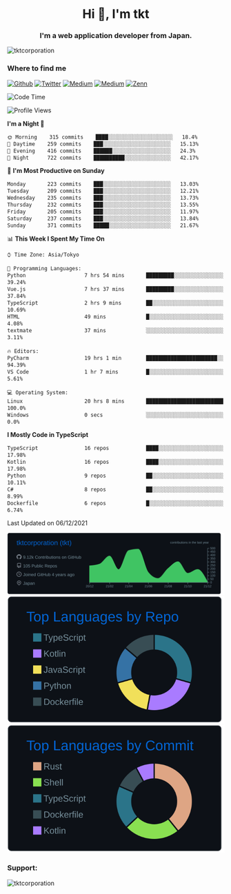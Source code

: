 <h1 align="center">Hi 👋, I'm tkt</h1>
<h3 align="center">I'm a web application developer from Japan.</h3>

<p align="left"> <img src="https://komarev.com/ghpvc/?username=tktcorporation&label=Profile%20views&color=0e75b6&style=flat" alt="tktcorporation" /> </p>

<h3>Where to find me</h3>
<p>
<a href="https://github.com/tktcorporation" target="_blank"><img alt="Github" src="https://img.shields.io/badge/GitHub-%2312100E.svg?&style=for-the-badge&logo=Github&logoColor=white" /></a>
<a href="https://twitter.com/tktcorporation" target="_blank"><img alt="Twitter" src="https://img.shields.io/badge/twitter-%231DA1F2.svg?&style=for-the-badge&logo=twitter&logoColor=white" /></a>
<a href="https://www.linkedin.com/in/tktcorporation" target="_blank"><img alt="Medium" src="https://img.shields.io/badge/linkdin-0a66c2.svg?&style=for-the-badge&logo=linkedin&logoColor=white" /></a>
<a href="https://qiita.com/tktcorporation" target="_blank"><img alt="Medium" src="https://img.shields.io/badge/qiita-55C500.svg?&style=for-the-badge&logo=qiita&logoColor=white" /></a>
<a href="https://zenn.dev/tktcorporation" target="_blank"><img alt="Zenn" src="https://img.shields.io/badge/Zenn-3EA8FF.svg?&style=for-the-badge&logo=Zenn&logoColor=white" /></a>
</p>
  
<!--START_SECTION:waka-->
![Code Time](http://img.shields.io/badge/Code%20Time-20%20hrs%2027%20mins-blue)

![Profile Views](http://img.shields.io/badge/Profile%20Views-114-blue)

**I'm a Night 🦉** 

```text
🌞 Morning    315 commits    ████░░░░░░░░░░░░░░░░░░░░░   18.4% 
🌆 Daytime    259 commits    ███░░░░░░░░░░░░░░░░░░░░░░   15.13% 
🌃 Evening    416 commits    ██████░░░░░░░░░░░░░░░░░░░   24.3% 
🌙 Night      722 commits    ██████████░░░░░░░░░░░░░░░   42.17%

```
📅 **I'm Most Productive on Sunday** 

```text
Monday       223 commits    ███░░░░░░░░░░░░░░░░░░░░░░   13.03% 
Tuesday      209 commits    ███░░░░░░░░░░░░░░░░░░░░░░   12.21% 
Wednesday    235 commits    ███░░░░░░░░░░░░░░░░░░░░░░   13.73% 
Thursday     232 commits    ███░░░░░░░░░░░░░░░░░░░░░░   13.55% 
Friday       205 commits    ███░░░░░░░░░░░░░░░░░░░░░░   11.97% 
Saturday     237 commits    ███░░░░░░░░░░░░░░░░░░░░░░   13.84% 
Sunday       371 commits    █████░░░░░░░░░░░░░░░░░░░░   21.67%

```


📊 **This Week I Spent My Time On** 

```text
⌚︎ Time Zone: Asia/Tokyo

💬 Programming Languages: 
Python                   7 hrs 54 mins       █████████░░░░░░░░░░░░░░░░   39.24% 
Vue.js                   7 hrs 37 mins       █████████░░░░░░░░░░░░░░░░   37.84% 
TypeScript               2 hrs 9 mins        ██░░░░░░░░░░░░░░░░░░░░░░░   10.69% 
HTML                     49 mins             █░░░░░░░░░░░░░░░░░░░░░░░░   4.08% 
textmate                 37 mins             ░░░░░░░░░░░░░░░░░░░░░░░░░   3.11%

🔥 Editors: 
PyCharm                  19 hrs 1 min        ███████████████████████░░   94.39% 
VS Code                  1 hr 7 mins         █░░░░░░░░░░░░░░░░░░░░░░░░   5.61%

💻 Operating System: 
Linux                    20 hrs 8 mins       █████████████████████████   100.0% 
Windows                  0 secs              ░░░░░░░░░░░░░░░░░░░░░░░░░   0.0%

```

**I Mostly Code in TypeScript** 

```text
TypeScript               16 repos            ████░░░░░░░░░░░░░░░░░░░░░   17.98% 
Kotlin                   16 repos            ████░░░░░░░░░░░░░░░░░░░░░   17.98% 
Python                   9 repos             ██░░░░░░░░░░░░░░░░░░░░░░░   10.11% 
C#                       8 repos             ██░░░░░░░░░░░░░░░░░░░░░░░   8.99% 
Dockerfile               6 repos             █░░░░░░░░░░░░░░░░░░░░░░░░   6.74%

```



 Last Updated on 06/12/2021
<!--END_SECTION:waka-->

[![](https://raw.githubusercontent.com/tktcorporation/tktcorporation/master/profile-summary-card-output/github_dark/0-profile-details.svg)](https://github.com/vn7n24fzkq/github-profile-summary-cards)
[![](https://raw.githubusercontent.com/tktcorporation/tktcorporation/master/profile-summary-card-output/github_dark/1-repos-per-language.svg)](https://github.com/vn7n24fzkq/github-profile-summary-cards) [![](https://raw.githubusercontent.com/tktcorporation/tktcorporation/master/profile-summary-card-output/github_dark/2-most-commit-language.svg)](https://github.com/vn7n24fzkq/github-profile-summary-cards)

<h3 align="left">Support:</h3>
<p><a href="https://www.buymeacoffee.com/tktcorporation"> <img align="left" src="https://cdn.buymeacoffee.com/buttons/v2/default-yellow.png" height="50" width="210" alt="tktcorporation" /></a></p><br><br>

